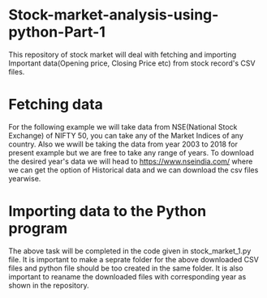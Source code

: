 # Stock-market-analysis-using-python-Part-1
This repository of stock market will deal with fetching and importing Important data(Opening price, Closing Price etc) from stock record's CSV files.
# Fetching data
For the following example we will take data from NSE(National Stock Exchange) of NIFTY 50, you can take any of the Market Indices of any country. Also we wwill be taking the data from year 2003 to 2018 for present example but we are free to take any range of years. To download the desired year's data we will head to https://www.nseindia.com/ where we can get the option of Historical data and we can download the csv files yearwise.
# Importing data to the Python program
The above task will be completed in the code given in stock_market_1.py file. It is important to make a seprate folder for the above downloaded CSV files and python file should be too created in the same folder. It is also important to reaname the downloaded files with corresponding year as shown in the repository.
